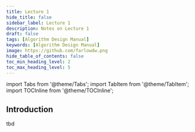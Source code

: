 ```yaml
---
title: Lecture 1
hide_title: false
sidebar_label: Lecture 1
description: Notes on Lecture 1
draft: false
tags: [Algorithm Design Manual]
keywords: [Algorithm Design Manual]
image: https://github.com/farlowdw.png
hide_table_of_contents: false
toc_min_heading_level: 2
toc_max_heading_level: 5
---
```


import Tabs from '@theme/Tabs';
import TabItem from '@theme/TabItem';
import TOCInline from '@theme/TOCInline';

## Introduction

tbd
